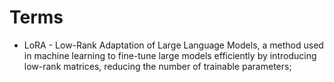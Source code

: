 # Terms

- LoRA - Low-Rank Adaptation of Large Language Models, a method used in machine learning to fine-tune large models efficiently by introducing low-rank matrices, reducing the 
number of trainable parameters;